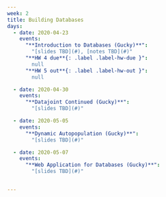 ```yaml
---
week: 2
title: Building Databases
days:
  - date: 2020-04-23
    events:
      "**Introduction to Databases (Gucky)**":
        "[slides TBD](#), [notes TBD](#)"
      "**HW 4 due**{: .label .label-hw-due }":
        null
      "**HW 5 out**{: .label .label-hw-out }":
        null

  - date: 2020-04-30
    events:
      "**Datajoint Continued (Gucky)**":
        "[slides TBD](#)"

  - date: 2020-05-05
    events:
      "**Dynamic Autopopulation (Gucky)**":
        "[slides TBD](#)"

  - date: 2020-05-07
    events:
      "**Web Application for Databases (Gucky)**":
        "[slides TBD](#)"


---
```

